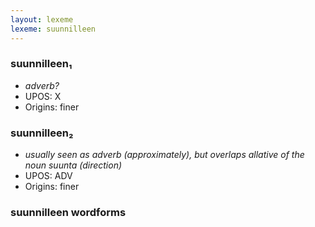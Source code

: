 ```yaml
---
layout: lexeme
lexeme: suunnilleen
---
```


###  suunnilleen₁

* _adverb?_
* UPOS:  X
* Origins: finer 


###  suunnilleen₂

* _usually seen as adverb (approximately), but overlaps allative of the noun *suunta* (direction)_
* UPOS:  ADV
* Origins: finer 


### suunnilleen wordforms


